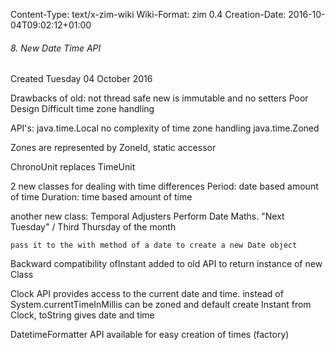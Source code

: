 Content-Type: text/x-zim-wiki
Wiki-Format: zim 0.4
Creation-Date: 2016-10-04T09:02:12+01:00

###### 8. New Date Time API ######
Created Tuesday 04 October 2016

Drawbacks of old:
	not thread safe
		new is immutable and no setters
	Poor Design
	Difficult time zone handling

API's:
	java.time.Local	no complexity of time zone handling
	java.time.Zoned
	
Zones are represented by ZoneId, static accessor
	
ChronoUnit replaces TimeUnit

2 new classes for dealing with time differences
	Period:	date based amount of time
	Duration:	time based amount of time
	
another new class: Temporal Adjusters
	Perform Date Maths. "Next Tuesday" / Third Thursday of the month

	pass it to the with method of a date to create a new Date object

Backward compatibility
	ofInstant added to old API to return instance of new Class

Clock API provides access to the current date and time.
	instead of System.currentTimeInMillis
	can be zoned and default
	create Instant from Clock, toString gives date and time
	
DatetimeFormatter API available for easy creation of times (factory)

